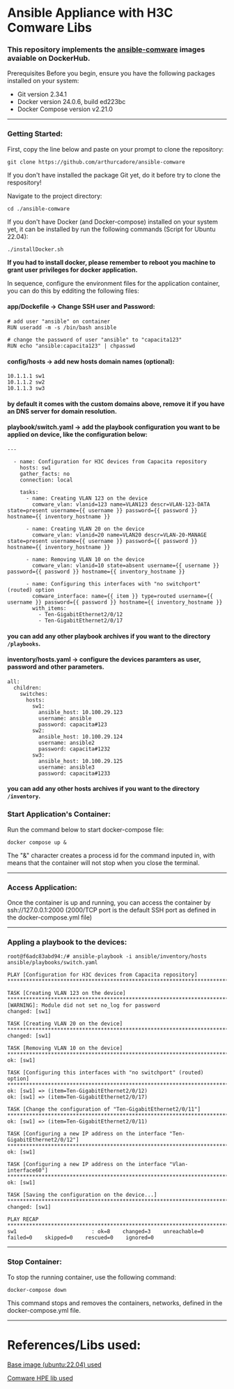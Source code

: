 # Ansible Appliance with H3C Comware Libs

### This repository implements the [ansible-comware](https://hub.docker.com/repository/docker/arthurcadore/ansible-comware) images avaiable on DockerHub.

Prerequisites
Before you begin, ensure you have the following packages installed on your system:

- Git version 2.34.1
- Docker version 24.0.6, build ed223bc
- Docker Compose version v2.21.0

---
### Getting Started:

First, copy the line below and paste on your prompt to clone the repository:

```
git clone https://github.com/arthurcadore/ansible-comware
```
If you don't have installed the package Git yet, do it before try to clone the respository!

Navigate to the project directory:

```
cd ./ansible-comware
```

If you don't have Docker (and Docker-compose) installed on your system yet, it can be installed by run the following commands (Script for Ubuntu 22.04): 

```
./installDocker.sh
```

**If you had to install docker, please remember to reboot you machine to grant user privileges for docker application.** 

In sequence, configure the environment files for the application container, you can do this by edditing the following files: 


#### app/Dockefile -> Change SSH user and Password:
```
# add user "ansible" on container
RUN useradd -m -s /bin/bash ansible 

# change the password of user "ansible" to "capacita123"
RUN echo "ansible:capacita123" | chpasswd
```


#### config/hosts -> add new hosts domain names (optional):
```
10.1.1.1 sw1
10.1.1.2 sw2
10.1.1.3 sw3
```
#### by default it comes with the custom domains above, remove it if you have an DNS server for domain resolution.

#### playbook/switch.yaml -> add the playbook configuration you want to be applied on device, like the configuration below:

```
---

  - name: Configuration for H3C devices from Capacita repository
    hosts: sw1
    gather_facts: no
    connection: local

    tasks:
      - name: Creating VLAN 123 on the device
        comware_vlan: vlanid=123 name=VLAN123 descr=VLAN-123-DATA state=present username={{ username }} password={{ password }} hostname={{ inventory_hostname }}

      - name: Creating VLAN 20 on the device
        comware_vlan: vlanid=20 name=VLAN20 descr=VLAN-20-MANAGE state=present username={{ username }} password={{ password }} hostname={{ inventory_hostname }}

      - name: Removing VLAN 10 on the device
        comware_vlan: vlanid=10 state=absent username={{ username }} password={{ password }} hostname={{ inventory_hostname }}

      - name: Configuring this interfaces with "no switchport" (routed) option
        comware_interface: name={{ item }} type=routed username={{ username }} password={{ password }} hostname={{ inventory_hostname }}
        with_items:
          - Ten-GigabitEthernet2/0/12
          - Ten-GigabitEthernet2/0/17
```
#### you can add any other playbook archives if you want to the directory `/playbooks`. 

#### inventory/hosts.yaml -> configure the devices paramters as user, password and other parameters. 
```
all:
  children:
    switches:
      hosts:
        sw1:
          ansible_host: 10.100.29.123
          username: ansible
          password: capacita#123
        sw2:
          ansible_host: 10.100.29.124
          username: ansible2
          password: capacita#1232
        sw3:
          ansible_host: 10.100.29.125
          username: ansible3
          password: capacita#1233
```
#### you can add any other hosts archives if you want to the directory `/inventory`. 


### Start Application's Container: 
Run the command below to start docker-compose file: 

```
docker compose up & 
```
The "&" character creates a process id for the command inputed in, with means that the container will not stop when you close the terminal. 

---

### Access Application:

Once the container is up and running, you can access the container by ssh://127.0.0.1:2000 (2000/TCP port is the default SSH port as defined in the docker-compose.yml file)

---
### Appling a playbook to the devices: 

```
root@f6adc83abd94:/# ansible-playbook -i ansible/inventory/hosts ansible/playbooks/switch.yaml

PLAY [Configuration for H3C devices from Capacita repository] ***********************************************************************************************

TASK [Creating VLAN 123 on the device] **********************************************************************************************************************
[WARNING]: Module did not set no_log for password
changed: [sw1]

TASK [Creating VLAN 20 on the device] ***********************************************************************************************************************
changed: [sw1]

TASK [Removing VLAN 10 on the device] ***********************************************************************************************************************
ok: [sw1]

TASK [Configuring this interfaces with "no switchport" (routed) option] *************************************************************************************
ok: [sw1] => (item=Ten-GigabitEthernet2/0/12)
ok: [sw1] => (item=Ten-GigabitEthernet2/0/17)

TASK [Change the configuration of "Ten-GigabitEthernet2/0/11"] **********************************************************************************************
ok: [sw1] => (item=Ten-GigabitEthernet2/0/11)

TASK [Configuring a new IP address on the interface "Ten-GigabitEthernet2/0/12"] ****************************************************************************
ok: [sw1]

TASK [Configuring a new IP address on the interface "Vlan-interface60"] *************************************************************************************
ok: [sw1]

TASK [Saving the configuration on the device...] ************************************************************************************************************
changed: [sw1]

PLAY RECAP **************************************************************************************************************************************************
sw1                        : ok=8    changed=3    unreachable=0    failed=0    skipped=0    rescued=0    ignored=0
```

--- 
### Stop Container: 
To stop the running container, use the following command:

```
docker-compose down
```

This command stops and removes the containers, networks, defined in the docker-compose.yml file.

--- 

# References/Libs used: 

[Base image (ubuntu:22.04) used ](https://hub.docker.com/_/ubuntu)

[Comware HPE lib used](https://github.com/H3C/pycw7-ansible)


